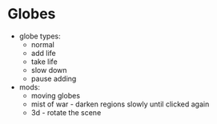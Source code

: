 # Globes

 - globe types:
    - normal
    - add life
    - take life
    - slow down
    - pause adding
 - mods:
    - moving globes
    - mist of war - darken regions slowly until clicked again
    - 3d - rotate the scene
    
